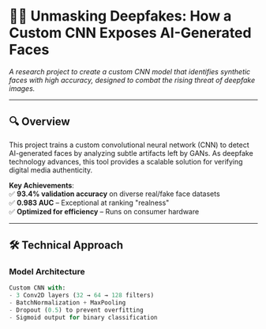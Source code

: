 # 🕵️‍♂️ Unmasking Deepfakes: How a Custom CNN Exposes AI-Generated Faces

*A research project to create a custom CNN model that identifies synthetic faces with high accuracy, designed to combat the rising threat of deepfake images.*

---

## 🔍 Overview  
This project trains a custom convolutional neural network (CNN) to detect AI-generated faces by analyzing subtle artifacts left by GANs. As deepfake technology advances, this tool provides a scalable solution for verifying digital media authenticity.

**Key Achievements**:  
✅ **93.4% validation accuracy** on diverse real/fake face datasets  
✅ **0.983 AUC** – Exceptional at ranking "realness"  
✅ **Optimized for efficiency** – Runs on consumer hardware  

---

## 🛠️ Technical Approach  
### Model Architecture  
```python
Custom CNN with:
- 3 Conv2D layers (32 → 64 → 128 filters)  
- BatchNormalization + MaxPooling  
- Dropout (0.5) to prevent overfitting  
- Sigmoid output for binary classification  
